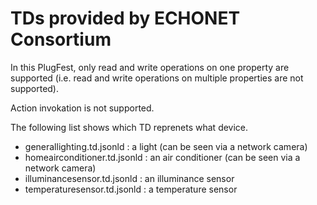 # TDs provided by ECHONET Consortium
In this PlugFest, only read and write operations on one property are supported (i.e. read and write operations on multiple properties are not supported).

Action invokation is not supported.

The following list shows which TD reprenets what device.

* generallighting.td.jsonld : a light (can be seen via a network camera)
* homeairconditioner.td.jsonld : an air conditioner (can be seen via a network camera)
* illuminancesensor.td.jsonld : an illuminance sensor
* temperaturesensor.td.jsonld : a temperature sensor
